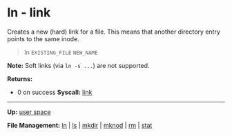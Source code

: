 # ln - link

Creates a new (hard) link for a file. This means that another directory entry points to the same inode.

> ln `EXISTING_FILE` `NEW_NAME`

**Note:**
Soft links (via `ln -s ...`) are not supported.

**Returns:**
- 0 on success
**Syscall:** [link](../../kernel/syscalls/link.md)

---
**Up:** [user space](../userspace.md)

**File Management:** [ln](ln.md) | [ls](ls.md) | [mkdir](mkdir.md) | [mknod](mknod.md) | [rm](rm.md) | [stat](stat.md)
